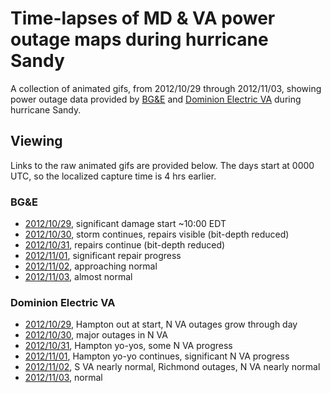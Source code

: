 # Time-lapses of MD &amp; VA power outage maps during hurricane Sandy

A collection of animated gifs, from 2012/10/29 through 2012/11/03, showing power
outage data provided by [BG&E](http://goo.gl/Z0GVO) and [Dominion Electric
VA](http://goo.gl/aW6G6) during hurricane Sandy. 

## Viewing

Links to the raw animated gifs are provided below.  The days start at 0000 UTC,
so the localized capture time is 4 hrs earlier.

### BG&amp;E
* [2012/10/29](https://raw.github.com/gorticus/sandy_power_timelapse_md_va/master/bge/bge-20121029.gif), significant damage start ~10:00 EDT
* [2012/10/30](https://raw.github.com/gorticus/sandy_power_timelapse_md_va/master/bge/bge-20121030.gif), storm continues, repairs visible (bit-depth reduced)
* [2012/10/31](https://raw.github.com/gorticus/sandy_power_timelapse_md_va/master/bge/bge-20121031.gif), repairs continue (bit-depth reduced)
* [2012/11/01](https://raw.github.com/gorticus/sandy_power_timelapse_md_va/master/bge/bge-20121101.gif), significant repair progress
* [2012/11/02](https://raw.github.com/gorticus/sandy_power_timelapse_md_va/master/bge/bge-20121102.gif), approaching normal
* [2012/11/03](https://raw.github.com/gorticus/sandy_power_timelapse_md_va/master/bge/bge-20121103.gif), almost normal

### Dominion Electric VA
* [2012/10/29](https://raw.github.com/gorticus/sandy_power_timelapse_md_va/master/dom_va/dom_va-20121029.gif), Hampton out at start, N VA outages grow through day
* [2012/10/30](https://raw.github.com/gorticus/sandy_power_timelapse_md_va/master/dom_va/dom_va-20121030.gif), major outages in N VA
* [2012/10/31](https://raw.github.com/gorticus/sandy_power_timelapse_md_va/master/dom_va/dom_va-20121031.gif), Hampton yo-yos, some N VA progress
* [2012/11/01](https://raw.github.com/gorticus/sandy_power_timelapse_md_va/master/dom_va/dom_va-20121101.gif), Hampton yo-yo continues, significant N VA progress
* [2012/11/02](https://raw.github.com/gorticus/sandy_power_timelapse_md_va/master/dom_va/dom_va-20121102.gif), S VA nearly normal, Richmond outages, N VA nearly normal
* [2012/11/03](https://raw.github.com/gorticus/sandy_power_timelapse_md_va/master/dom_va/dom_va-20121103.gif), normal
